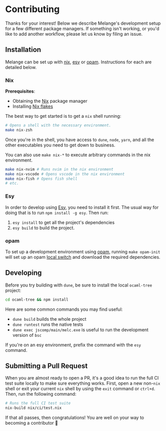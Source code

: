 # Contributing

Thanks for your interest! Below we describe Melange's development setup for a few different package managers. If something isn't working, or you'd like to add another workflow, please let us know by filing an issue.


## Installation

Melange can be set up with [nix](#Nix), [esy](#Esy) or [opam](#opam). Instructions for each are detailed below.

### Nix

**Prerequisites**:
- Obtaining the [Nix](https://nixos.org/) package manager
- Installing [Nix flakes](https://nixos.wiki/wiki/Flakes)


The best way to get started is to get a `nix` shell running:

```sh
# Opens a shell with the necessary environment.
make nix-zsh
```

Once you're in the shell, you have access to `dune`, `node`, `yarn`, and all the other executables you need to get down to business.

You can also use `make nix-*` to execute arbitrary commands in the nix environment.

```sh
make nix-nvim # Runs nvim in the nix environment
make nix-vscode # Opens vscode in the nix environment
make nix-fish # Opens fish shell
# etc.
```

### Esy

In order to develop using [Esy](https://esy.sh/), you need to install it first. The usual way for doing that is to run `npm install -g esy`. Then run:

1. `esy install` to get all the project's dependencies
2. `esy build` to build the project.

### opam

To set up a development environment using [opam](https://opam.ocaml.org/), running `make opam-init` will set up an opam [local switch](https://opam.ocaml.org/blog/opam-local-switches/) and download the required dependencies.

## Developing

Before you try building with `dune`, be sure to install the local `ocaml-tree` project:

```sh
cd ocaml-tree && npm install
```

Here are some common commands you may find useful:

- `dune build` builds the whole project
- `dune runtest` runs the native tests
- `dune exec jscomp/main/melc.exe` is useful to run the development version of `bsc`

If you're on an esy environment, prefix the command with the `esy` command.

## Submitting a Pull Request

When you are almost ready to open a PR, it's a good idea to run the full CI test suite locally to make sure everything works. First, open a new non-`nix` shell or exit your current `nix` shell by using the `exit` command or `ctrl+d`. Then, run the following command:

```sh
# Runs the full CI test suite
nix-build nix/ci/test.nix
```

If that all passes, then congratulations! You are well on your way to becoming a contributor 🎉
